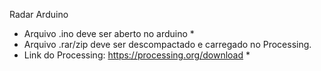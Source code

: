 Radar Arduino


* Arquivo .ino deve ser aberto no arduino *
* Arquivo .rar/zip deve ser descompactado e carregado no Processing.
* Link do Processing: https://processing.org/download *
